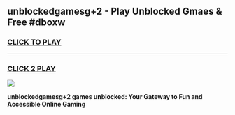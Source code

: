 
## unblockedgamesg+2 - Play Unblocked Gmaes & Free #dboxw
<h3>
<a href="https://news.freeplayer.one?title=unblockedgamesg+2&ref=24F">CLICK TO PLAY</a></h3>
<hr>

<h3>
<a href="https://news.freeplayer.one?title=unblockedgamesg+2&ref=24F">CLICK 2 PLAY</a>
  
</h3>

<a href="https://news.freeplayer.one?title=unblockedgamesg+2&ref=24F/"><img src="https://clearcache.store/games.png"></a>


**unblockedgamesg+2 games unblocked: Your Gateway to Fun and Accessible Online Gaming**
